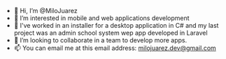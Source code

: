 - 👋 Hi, I’m @MiloJuarez
- 👀 I’m interested in mobile and web applications development
- 🌱 I've worked in an installer for a desktop application in C# and my last project was an admin school system wep app developed in Laravel
- 💞️ I’m looking to collaborate in a team to develop more apps.
- 📫 You can email me at this email address: milojuarez.dev@gmail.com

<!---
MiloJuarez/MiloJuarez is a ✨ special ✨ repository because its `README.md` (this file) appears on your GitHub profile.
You can click the Preview link to take a look at your changes.
--->

